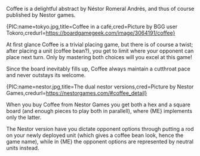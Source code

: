 Coffee is a delightful abstract by Néstor Romeral Andrés, and thus of course published by Nestor games.

{PIC:name=tokyo.jpg,title=Coffee in a café,cred=Picture by BGG user Tokoro,credurl=https://boardgamegeek.com/image/3064191/coffee}

At first glance Coffee is a trivial placing game, but there is of course a twist; after placing a unit (coffee bean?), you get to limit where your opponent can place next turn. Only by mastering both choices will you excel at this game!

Since the board inevitably fills up, Coffee always maintain a cutthroat pace and never outstays its welcome.

{PIC:name=nestor.jpg,title=The dual nestor versions,cred=Picture by Nestor Games,credurl=https://nestorgames.com/#coffee_detail}

When you buy Coffee from Nestor Games you get both a hex and a square board (and enough pieces to play both in parallell), where {ME} implements only the latter.

The Nestor version have you dictate opponent options through putting a rod on your newly deployed unit (which gives a coffee bean look, hence the game name), while in {ME} the opponent options are represented by neutral units instead.
